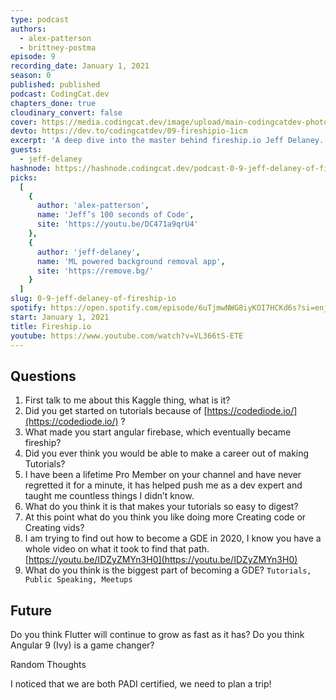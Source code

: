 ```yaml
---
type: podcast
authors:
  - alex-patterson
  - brittney-postma
episode: 9
recording_date: January 1, 2021
season: 0
published: published
podcast: CodingCat.dev
chapters_done: true
cloudinary_convert: false
cover: https://media.codingcat.dev/image/upload/main-codingcatdev-photo/s3aphcb0oolagf7lxwqs.png
devto: https://dev.to/codingcatdev/09-fireshipio-1icm
excerpt: 'A deep dive into the master behind fireship.io Jeff Delaney. Jeff explains how he makes such great tutorials.'
guests:
  - jeff-delaney
hashnode: https://hashnode.codingcat.dev/podcast-0-9-jeff-delaney-of-fireship-io
picks:
  [
    {
      author: 'alex-patterson',
      name: 'Jeff’s 100 seconds of Code',
      site: 'https://youtu.be/DC471a9qrU4'
    },
    {
      author: 'jeff-delaney',
      name: 'ML powered background removal app',
      site: 'https://remove.bg/'
    }
  ]
slug: 0-9-jeff-delaney-of-fireship-io
spotify: https://open.spotify.com/episode/6uTjmwNWG8iyKOI7HCKd6s?si=enjRh1GmTS-aS1UKfBjdYg
start: January 1, 2021
title: Fireship.io
youtube: https://www.youtube.com/watch?v=VL366tS-ETE
---
```


## Questions

1. First talk to me about this Kaggle thing, what is it?
1. Did you get started on tutorials because of [https://codediode.io/](https://codediode.io/) ?
1. What made you start angular firebase, which eventually became fireship?
1. Did you ever think you would be able to make a career out of making Tutorials?
1. I have been a lifetime Pro Member on your channel and have never regretted it for a minute, it has helped push me as a dev expert and taught me countless things I didn’t know.
1. What do you think it is that makes your tutorials so easy to digest?
1. At this point what do you think you like doing more Creating code or Creating vids?
1. I am trying to find out how to become a GDE in 2020, I know you have a whole video on what it took to find that path. [https://youtu.be/IDZyZMYn3H0](https://youtu.be/IDZyZMYn3H0)
1. What do you think is the biggest part of becoming a GDE? `Tutorials, Public Speaking, Meetups`

## Future

Do you think Flutter will continue to grow as fast as it has?
Do you think Angular 9 (Ivy) is a game changer?

Random Thoughts

I noticed that we are both PADI certified, we need to plan a trip!
